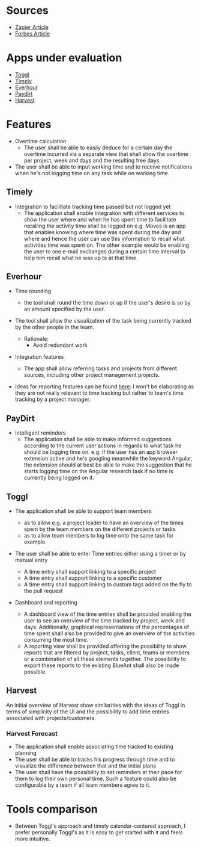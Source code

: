 # Sources
- [Zapier Article](https://zapier.com/blog/best-time-tracking-apps/ "Zapier article on time tracking apps")
- [Forbes Article](https://www.forbes.com/sites/tomaslaurinavicius/2016/12/20/time-tracking-tools/#47dfd52b1f4b
 "Forbes article on time tracking apps")

# Apps under evaluation
- [Toggl](https://toggl.com/)
- [Timely](https://timelyapp.com/)
- [Everhour](https://everhour.com/)
- [Paydirt](https://paydirtapp.com/)
- [Harvest](https://www.getharvest.com/)

# Features
- Overtime calculation
    - The user shall be able to easily deduce for a certain day the overtime incurred via a separate view that shall show the overtime per project, week and days and the resulting free days.
- The user shall be able to input working time and to receive notifications when he's not logging time on any task while on working time.

## Timely
- Integration to facilitate tracking time passed but not logged yet
    -  The application shall enable integration with different services to show the user where and when he has spent time to facilitate recalling the activity time shall be logged on e.g. Moves is an app that enables knowing where time was spent during the day and where and hence the user can use this information to recall what activities time was spent on. The other example would be enabling the user to see e-mail exchanges during a certain time interval to help him recall what he was up to at that time. 


## Everhour
- Time rounding
    - the tool shall round the time down or up if the user's desire is so by an amount specified by the user.
- The tool shall allow the visualization of the task being currently tracked by the other people in the team.
    - Rationale:
        -  Avoid redundant work
- Integration features
    - The app shall allow referring tasks and projects from different sources, including other project management projects.

- Ideas for reporting features can be found [here](https://everhour.com/sample-reports): I won't be elaborating as they are not really relevant to time tracking but rather to team's time tracking by a project manager. 
## PayDirt

- Intelligent reminders
    - The application shall be able to make informed suggestions according to the current user actions in regards to what task he should be logging time on. e.g. if the user has an app browser extension active and he's googling meanwhile the keyword Angular, the extension should at best be able to make the suggestion that he starts logging time on the Angular research task if no time is currently being logged on it.

## Toggl
- The application shall be able to support team members
    - as to allow e.g. a project leader to have an overview of the times spent by the team members on the different projects or tasks
    - as to allow team members to log time onto the same task for example
- The user shall be able to enter Time entries either using a timer or by manual entry
    - A time entry shall support linking to a specific project
    - A time entry shall support linking to a specific customer
    - A time entry shall support linking to custom tags added on the fly to the pull request

- Dashboard and reporting
    - A dashboard view of the time entries shall be provided enabling the user to see an overview of the time tracked by project, week and days. Additionally, graphical representations of the percentages of time spent shall also be provided to give an overview of the activities consuming the most time.
    - A reporting view shall be provided offering the possibility to show reports that are filtered by project, tasks, client, teams or members or a combination of all these elements together. The possibility to export these reports to the existing BlueAnt shall also be made possible.

## Harvest

An initial overview of Harvest show similarities with the ideas of Toggl in terms of simplicity of the UI and the possibility to add time entries associated with projects/customers.

### Harvest Forecast
- The application shall enable associating time tracked to existing planning
- The user shall be able to tracks his progress through time and to visualize the difference between that and the initial plans
- The user shall have the possibility to set reminders at their pace for them to log their own personal time. Such a feature could also be configurable by a team if all team members agree to it.

# Tools comparison

- Between Toggl's approach and timely calendar-centered approach, I prefer personally Toggl's as it is easy to get started with it and feels more intuitive.